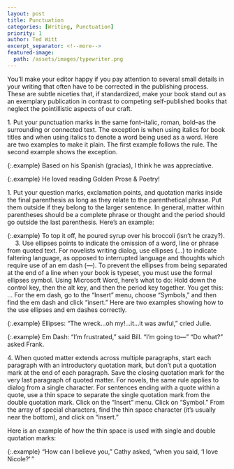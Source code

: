 ```yaml
---
layout: post
title: Punctuation
categories: [Writing, Punctuation]
priority: 1
author: Ted Witt
excerpt_separator: <!--more-->
featured-image: 
  path: /assets/images/typewriter.png
---
```


You’ll make your editor happy if you pay attention to several small details in your writing that often have to be corrected in the publishing process. These are subtle niceties that, if standardized, make your book stand out as an exemplary publication in contrast to competing self-published books that neglect the pointillistic aspects of our craft.

1\. Put your punctuation marks in the same font–italic, roman, bold–as the surrounding or connected text. The exception is when using italics for book titles and when using italics to denote a word being used as a word. Here are two examples to make it plain. The first example follows the rule. The second example shows the exception. 

{:.example}
Based on his Spanish (gracias), I think he was appreciative.</p>

{:.example}
He loved reading Golden Prose & Poetry! 

1\. Put your question marks, exclamation points, and quotation marks inside the final parenthesis as long as they relate to the parenthetical phrase. Put them outside if they belong to the larger sentence. In general, matter within parentheses should be a complete phrase or thought and the period should go outside the last parenthesis. Here’s an example:

{:.example}
To top it off, he poured syrup over his broccoli (isn’t he crazy?).
 
3\. Use ellipses points to indicate the omission of a word, line or phrase from quoted text. For novelists writing dialog, use ellipses (…) to indicate faltering language, as opposed to interrupted language and thoughts which require use of an em dash (—). To prevent the ellipses from being separated at the end of a line when your book is typeset, you must use the formal ellipses symbol. Using Microsoft Word, here’s what to do: Hold down the control key, then the alt key, and then the period key together. You get this: … For the em dash, go to the “Insert” menu, choose “Symbols,” and then find the em dash and click “insert.” Here are two examples showing how to the use ellipses and em dashes correctly.

{:.example}
Ellipses:		“The wreck…oh my!…it…it was awful,” cried Julie.

{:.example}
Em Dash:	“I’m frustrated,” said Bill. “I’m going to—” 
“Do what?” asked Frank.

4\. When quoted matter extends across multiple paragraphs, start each paragraph with an introductory quotation mark, but don’t put a quotation mark at the end of each paragraph. Save the closing quotation mark for the very last paragraph of quoted matter. For novels, the same rule applies to dialog from a single character.
For sentences ending with a quote within a quote, use a thin space to separate the single quotation mark from the double quotation mark. Click on the “Insert” menu. Click on “Symbol.” From the array of special characters, find the thin space character (it’s usually near the bottom), and click on “insert.”
 
Here is an example of how the thin space is used with single and double quotation marks:

{:\.example}
“How can I believe you,” Cathy asked, “when you said, ‘I love Nicole?’ ”
